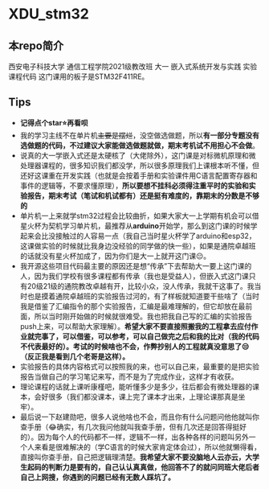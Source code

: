 # XDU_stm32
## 本repo简介
西安电子科技大学 通信工程学院2021级教改班 大一 嵌入式系统开发与实践 实验课程代码
这门课用的板子是STM32F411RE。
## Tips

- **记得点个star:star:再看呗**
- 我的学习主线不在单片机~~主要是摆烂~~，没空做选做题，所以**有一部分专题没有选做题的代码，不过建议大家能做选做题就做，期末考机试不用担心不会做**。
- 说真的大一学嵌入式还是太硬核了（大佬除外），这门课是对标微机原理和微处理器课程的，很多知识我们都没学，所以很多原理我们上课根本听不懂，但还好这课重在开发实践（也就是会按着手册和实验课件用C语言配置寄存器和事件的逻辑等，不要求懂原理），**所以要想不挂科必须得注重平时的实验和实验报告，期末考试（笔试和机试都有）还是挺有难度的，靠期末的分数是不够的**
- 单片机一上来就学stm32过程会比较曲折，如果大家大一上学期有机会可以借星火杯为契机学习单片机，最推荐从**arduino**开始学，那么到这门课的时候学起来会比没接触过的人容易一点（我自己当时星火杯学了arduino和esp32，这课做实验的时候就比我身边没经验的同学做的快一些），如果是通院卓越班的话就没有星火杯加成了，因为你们是大一上就开这门课:pensive:。
- 我开源这些项目代码最主要的原因还是想“传承”下去帮助大一要上这门课的人，因为我们学校有很多课程都有传承（我也是受益人），但嵌入式这门课只有20级21级的通院教改卓越有开，比较小众，没人传承，我就干这事了。我当时也是摸着通院卓越班的实验报告过河的，有了样板就知道要干些啥了（当时我是借鉴了汇编指令的那个实验报告，汇编是最难理解的，但它却放在最前面，所以当时刚开始做的时候就很难受。我也把我自己写的汇编的实验报告push上来，可以帮助大家理解）。**希望大家不要直接照搬我的工程拿去应付作业就完事了，可以借鉴，可以参考，可以自己做完之后和我的比对（我的代码不代表最好的）。考试的时候啥也不会，作弊抄别人的工程就真没意思了:unamused:（反正我是看到几个老哥是这样）。**
- 实验报告的具体内容格式可以按照我的来，也可以自己来，最重要的是把实验报告当做自己的学习笔记来写，而不是为了完成作业，这样才有收获。
- 理论课程的话就上课听康槿吧，能听懂多少是多少，往后都会有微处理器的课本，会好很多（我们都没课本，课上完了课本才出来，上理论课那真是坐牢）。
- 最后说一下赵建勋吧，很多人说他啥也不会，而且你有什么问题问他他就叫你查手册（:joy:确实，有几次我问他就叫我查手册，但有几次还是回答得挺好的）。因为每个人的代码都不一样，逻辑不一样，出各种各样的问题叫另外一个人来看是很难解决的（学C语言的时候大家肯定体会过），所以他就懒得看，直接叫你查手册，自己把逻辑理清楚。**我希望大家不要没脑地人云亦云，大学生起码的判断力是要有的，自己认认真真做，他回答不了的就问同班大佬后者自己上网搜，你遇到的问题已经有无数人踩坑了。**
